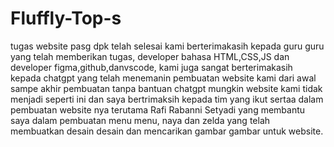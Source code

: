 # Fluffly-Top-s
tugas website pasg dpk telah selesai kami berterimakasih kepada guru guru yang telah memberikan tugas, developer bahasa HTML,CSS,JS dan developer figma,github,danvscode, kami juga sangat berterimakasih kepada chatgpt yang telah menemanin pembuatan website kami dari awal sampe akhir pembuatan tanpa bantuan chatgpt mungkin website kami tidak menjadi seperti ini dan saya bertrimaksih kepada tim yang ikut sertaa dalam pembuatan website nya terutama Rafi Rabanni Setyadi yang membantu saya dalam pembuatan menu menu, naya dan zelda yang telah membuatkan desain desain dan mencarikan gambar gambar untuk website.
